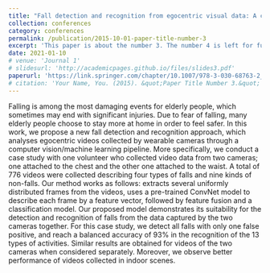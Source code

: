 ```yaml
---
title: "Fall detection and recognition from egocentric visual data: A case study"
collection: conferences
category: conferences
permalink: /publication/2015-10-01-paper-title-number-3
excerpt: 'This paper is about the number 3. The number 4 is left for future work.'
date: 2021-01-10
# venue: 'Journal 1'
# slidesurl: 'http://academicpages.github.io/files/slides3.pdf'
paperurl: 'https://link.springer.com/chapter/10.1007/978-3-030-68763-2_33'
# citation: 'Your Name, You. (2015). &quot;Paper Title Number 3.&quot; <i>Journal 1</i>. 1(3).'
---
```

Falling is among the most damaging events for elderly people, which sometimes may end with significant injuries. Due to fear of falling, many elderly people choose to stay more at home in order to feel safer. In this work, we propose a new fall detection and recognition approach, which analyses egocentric videos collected by wearable cameras through a computer vision/machine learning pipeline. More specifically, we conduct a case study with one volunteer who collected video data from two cameras; one attached to the chest and the other one attached to the waist. A total of 776 videos were collected describing four types of falls and nine kinds of non-falls. Our method works as follows: extracts several uniformly distributed frames from the videos, uses a pre-trained ConvNet model to describe each frame by a feature vector, followed by feature fusion and a classification model. Our proposed model demonstrates its suitability for the detection and recognition of falls from the data captured by the two cameras together. For this case study, we detect all falls with only one false positive, and reach a balanced accuracy of 93% in the recognition of the 13 types of activities. Similar results are obtained for videos of the two cameras when considered separately. Moreover, we observe better performance of videos collected in indoor scenes.